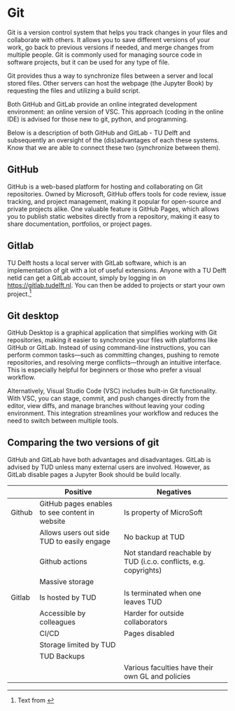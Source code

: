 # Git

Git is a version control system that helps you track changes in your files and collaborate with others. It allows you to save different versions of your work, go back to previous versions if needed, and merge changes from multiple people. Git is commonly used for managing source code in software projects, but it can be used for any type of file.

Git provides thus a way to synchronize files between a server and local stored files. Other servers can host the webpage (the Jupyter Book) by requesting the files and utilizing a build script.

Both GitHub and GitLab provide an online integrated development environment: an online version of VSC. This approach (coding in the online IDE) is advised for those new to git, python, and programming.

Below is a description of both GitHub and GitLab - TU Delft and subsequently an oversight of the (dis)advantages of each these systems. Know that we are able to connect these two (synchronize between them).

## GitHub
GitHub is a web-based platform for hosting and collaborating on Git repositories. Owned by Microsoft, GitHub offers tools for code review, issue tracking, and project management, making it popular for open-source and private projects alike. One valuable feature is GitHub Pages, which allows you to publish static websites directly from a repository, making it easy to share documentation, portfolios, or project pages.

## Gitlab 
TU Delft hosts a local server with GitLab software, which is an implementation of git with a lot of useful extensions. Anyone with a TU Delft netid can get a GitLab account, simply by logging in on https://gitlab.tudelft.nl. You can then be added to projects or start your own project.[^TI]

[^TI]: Text from [](https://doi.org/10.59490/tb.73)

## Git desktop
GitHub Desktop is a graphical application that simplifies working with Git repositories, making it easier to synchronize your files with platforms like GitHub or GitLab. Instead of using command-line instructions, you can perform common tasks—such as committing changes, pushing to remote repositories, and resolving merge conflicts—through an intuitive interface. This is especially helpful for beginners or those who prefer a visual workflow.

Alternatively, Visual Studio Code (VSC) includes built-in Git functionality. With VSC, you can stage, commit, and push changes directly from the editor, view diffs, and manage branches without leaving your coding environment. This integration streamlines your workflow and reduces the need to switch between multiple tools.

## Comparing the two versions of git

GitHub and GitLab have both advantages and disadvantages. GitLab is advised by TUD unless many external users are involved. However, as GitLab disable pages a Jupyter Book should be build locally.

| | Positive | Negatives |
|---|---|---| 
|Github | GitHub pages enables to see content in website | Is property of MicroSoft
| | Allows users out side TUD to easily engage| No backup at TUD |
| | Github actions | Not standard reachable by TUD (i.c.o. conflicts, e.g. copyrights)|
| | Massive storage | |
| Gitlab | Is hosted by TUD | Is terminated when one leaves TUD |
| | Accessible by colleagues | Harder for outside collaborators |
| | CI/CD | Pages disabled |
| | Storage limited by TUD | |
| | TUD Backups | | Is more often down compared to GitHub|
| | | Various faculties have their own GL and policies | 